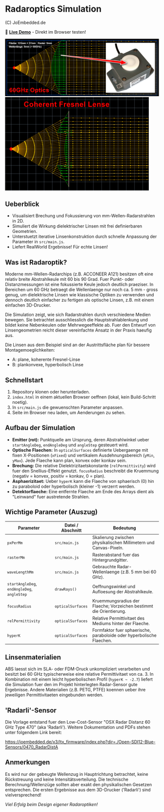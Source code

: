 # Radaroptics Simulation 
(C) JoEmbedded.de

🚀 **[Live Demo](https://joembedded.github.io/radaroptics/)** - Direkt im Browser testen!

![Screenshot der Simulation](img/screen.png)
![Cohaerente Fresnel Linse](img/fresnel.png)

## Ueberblick
- Visualisiert Brechung und Fokussierung von mm-Wellen-Radarstrahlen in 2D.
- Simuliert die Wirkung dielektrischer Linsen mit frei definierbaren Geometrien.
- Unterstuetzt iterative Linsenkonstruktion durch schnelle Anpassung der Parameter in `src/main.js`.
- Liefert RealWorld Ergebnisse! Für echte Linsen!

## Was ist Radaroptik?
Moderne mm-Wellen-Radarchips (z.B. ACCONEER A121) besitzen oft eine relativ breite Abstrahlkeule mit 60 bis 90 Grad. Fuer Punkt- oder Distanzmessungen ist eine fokussierte Keule jedoch deutlich praeziser. In Bereichen um 60 GHz betraegt die Wellenlaenge nur noch ca. 5 mm - gross genug, um dielektrische Linsen wie klassische Optiken zu verwenden und dennoch deutlich einfacher zu fertigen als optische Linsen, z.B. mit einem einfachen 3D-Drucker.

Die Simulation zeigt, wie sich Radarstrahlen durch verschiedene Medien bewegen. Sie betrachtet ausschliesslich die Hauptstrahlablenkung und bildet keine Nebenkeulen oder Mehrwegeeffekte ab. Fuer den Entwurf von Linsengeometrien reicht dieser vereinfachte Ansatz in der Praxis haeufig aus.

Die Linsen aus dem Beispiel sind an der Austrittsfläche plan für bessere Montagemoeglichkeiten:
- A: plane, koherente Fresnel-Linse
- B: plankonvexe, hyperbolisch Linse

## Schnellstart
1. Repository klonen oder herunterladen.
2. `index.html` in einem aktuellen Browser oeffnen (lokal, kein Build-Schritt noetig).
3. In `src/main.js` die gewuenschten Parameter anpassen.
4. Seite im Browser neu laden, um Aenderungen zu sehen.

## Aufbau der Simulation
- **Emitter (rot):** Punktquelle am Ursprung, deren Abstrahlwinkel ueber `startAngleDeg`, `endAngleDeg` und `angleStep` gesteuert wird.
- **Optische Flaechen:** In `opticalSurfaces` definierte Uebergaenge mit fixen X-Positionen (`xFixed`) und vertikalem Ausdehnungsbereich (`yMin`, `yMax`). Jede Flaeche kann plan, konvex oder konkav sein.
- **Brechung:** Die relative Dielektrizitaetskonstante (`relPermittivity`) wird fuer den Snellius-Effekt genutzt. `focusRadius` beschreibt die Kruemmung (negativ = konvex, positiv = konkav, 0 = plan).
- **Asphaerizitaet:** Ueber `hyperK` kann die Flaeche von sphaerisch (0) hin zu paraboloid oder hyperbolisch (kleiner -1) verzerrt werden.
- **Detektorflaeche:** Eine entfernte Flaeche am Ende des Arrays dient als "Leinwand" fuer austretende Strahlen.

## Wichtige Parameter (Auszug)
| Parameter | Datei / Abschnitt | Bedeutung |
|-----------|-------------------|-----------|
| `pxPerMm` | `src/main.js` | Skalierung zwischen physikalischen Millimetern und Canvas-Pixeln. |
| `rasterMm` | `src/main.js` | Rasterabstand fuer das Hintergrundgitter. |
| `waveLengthMm` | `src/main.js` | Gebrauchte Radar-Wellenlaenge (z.B. 5 mm bei 60 GHz). |
| `startAngleDeg`, `endAngleDeg`, `angleStep` | `drawRays()` | Oeffnungswinkel und Aufloesung der Abstrahlkeule. |
| `focusRadius` | `opticalSurfaces` | Kruemmungsradius der Flaeche; Vorzeichen bestimmt die Orientierung. |
| `relPermittivity` | `opticalSurfaces` | Relative Permittivitaet des Mediums hinter der Flaeche. |
| `hyperK` | `opticalSurfaces` | Formfaktor fuer sphaerische, paraboloide oder hyperbolische Flaechen. |

## Linsenmaterialien
ABS laesst sich im SLA- oder FDM-Druck unkompliziert verarbeiten und besitzt bei 60 GHz typischerweise eine relative Permittivitaet von ca. 3. In Kombination mit einem leicht hyperbolischen Profil (`hyperK ~ -2.7`) liefert die Simulation fuer den im Projekt hinterlegten Radar-Sensor gute Ergebnisse. Andere Materialien (z.B. PETG, PTFE) koennen ueber ihre jeweiligen Permittivitaeten eingebunden werden.

## 'Radarli'-Sensor
Die Vorlage entstand fuer den Low-Cost-Sensor "OSX Radar Distanz 60 GHz Type 470" (aka 'Radarli'). Weitere Dokumentation und PDFs stehen unter folgendem Link bereit:

<https://joembedded.de/x3/ltx_firmware/index.php?dir=./Open-SDI12-Blue-Sensors/0470_RadarDistA>

## Anmerkungen

Es wird nur der gebeugte Wellenzug in Hauptrichtung betrachtet, keine Rückstreuung und keine Intensitätsverteilung. Die technische Berechnung/Wellenzüge sollten aber exakt den physikalischen Gesetzen entsprechen. Die ersten Ergebnisse aus dem 3D-Drucker ('Radarli') sind vielversprechend!

*Viel Erfolg beim Design eigener Radaroptiken!*
